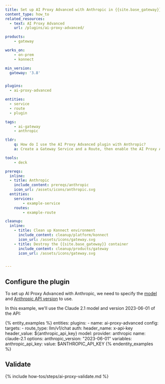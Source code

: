 ```yaml
---
title: Set up AI Proxy Advanced with Anthropic in {{site.base_gateway}}
content_type: how_to
related_resources:
  - text: AI Proxy Advanced
    url: /plugins/ai-proxy-advanced/

products:
    - gateway

works_on:
    - on-prem
    - konnect

min_version:
  gateway: '3.8'


plugins:
  - ai-proxy-advanced

entities: 
  - service
  - route
  - plugin

tags:
    - ai-gateway
    - anthropic

tldr:
    q: How do I use the AI Proxy Advanced plugin with Anthropic?
    a: Create a Gateway Service and a Route, then enable the AI Proxy Advanced plugin, configure it with the Anthropic provider, then add the model and your API key.

tools:
    - deck

prereqs:
  inline:
  - title: Anthropic
    include_content: prereqs/anthropic
    icon_url: /assets/icons/anthropic.svg
  entities:
    services:
        - example-service
    routes:
        - example-route

cleanup:
  inline:
    - title: Clean up Konnect environment
      include_content: cleanup/platform/konnect
      icon_url: /assets/icons/gateway.svg
    - title: Destroy the {{site.base_gateway}} container
      include_content: cleanup/products/gateway
      icon_url: /assets/icons/gateway.svg


---
```


## Configure the plugin

To set up AI Proxy Advanced with Anthropic, we need to specify the [model](https://docs.anthropic.com/en/docs/about-claude/models#model-names) and [Anthropic API version](https://docs.anthropic.com/en/api/versioning#version-history) to use. 

In this example, we'll use the Claude 2.1 model and version 2023-06-01 of the API:

{% entity_examples %}
entities:
    plugins:
    - name: ai-proxy-advanced
      config:
        targets:
          - route_type: llm/v1/chat
            auth:
              header_name: x-api-key
              header_value: ${anthropic_api_key}
            model:
              provider: anthropic
              name: claude-2.1
              options:
                  anthropic_version: "2023-06-01"
variables:
  anthropic_api_key:
    value: $ANTHROPIC_API_KEY
{% endentity_examples %}

## Validate

{% include how-tos/steps/ai-proxy-validate.md %}
